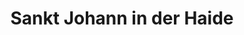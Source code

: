 ---
title: Sankt Johann in der Haide
url: /sankt-johann-in-der-haide/
latitude: 47.281
longitude: 16.006
---